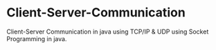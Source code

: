 # Client-Server-Communication
Client-Server Communication in java using TCP/IP &amp; UDP using Socket Programming in java.
